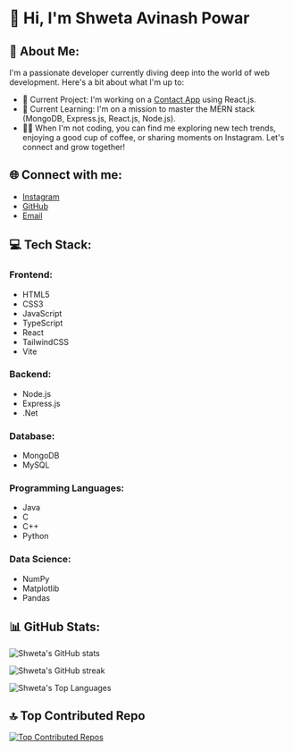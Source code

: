 # 👋 Hi, I'm Shweta Avinash Powar

## 💫 About Me:
I'm a passionate developer currently diving deep into the world of web development. Here's a bit about what I'm up to:

- 🔭 Current Project: I'm working on a [Contact App](https://github.com/ShwetaAvinashPowar/contact-app) using React.js.
- 🌱 Current Learning: I'm on a mission to master the MERN stack (MongoDB, Express.js, React.js, Node.js).
- 🕵️‍♀️ When I'm not coding, you can find me exploring new tech trends, enjoying a good cup of coffee, or sharing moments on Instagram. Let's connect and grow together!

## 🌐 Connect with me:
- [Instagram](https://www.instagram.com/YourInstagramUsername)
- [GitHub](https://github.com/ShwetaAvinashPowar)
- [Email](mailto:your.email@example.com)

## 💻 Tech Stack:

### Frontend:
- HTML5
- CSS3
- JavaScript
- TypeScript
- React
- TailwindCSS
- Vite

### Backend:
- Node.js
- Express.js
- .Net

### Database:
- MongoDB
- MySQL

### Programming Languages:
- Java
- C
- C++
- Python



### Data Science:
- NumPy
- Matplotlib
- Pandas

## 📊 GitHub Stats:
![Shweta's GitHub stats](https://github-readme-stats.vercel.app/api?username=Shweta-1202&show_icons=true&theme=radical)

![Shweta's GitHub streak](https://github-readme-streak-stats.herokuapp.com/?user=Shweta-1202&theme=radical)

![Shweta's Top Languages](https://github-readme-stats.vercel.app/api/top-langs/?username=Shweta-1202&layout=compact&theme=radical)

## 🔝 Top Contributed Repo
[![Top Contributed Repos](https://github-contributor-stats.vercel.app/api?username=Shweta-1202&repo=top)](https://github.com/Shweta-1202?tab=repositories)
